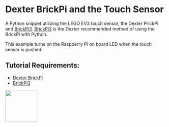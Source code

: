 # Dexter BrickPi and the Touch Sensor

A Python snippet utilizing the LEGO EV3 touch sensor, the Dexter PrickPi and [BrickPi3](https://github.com/DexterInd/BrickPi3). [BrickPi3](https://github.com/DexterInd/BrickPi3) is the Dexter recommended method of using the BrickPi with Python. 

This example turns on the Raspberry Pi on board LED when the touch sensor is pushed.

## Tutorial Requirements:

* [Dexter BrickPi](https://www.dexterindustries.com/BrickPi/)
* [BrickPi3](https://github.com/DexterInd/BrickPi3)

<a href="https://codeadam.ca">
<img src="https://codeadam.ca/images/code-block.png" width="100">
</a>
